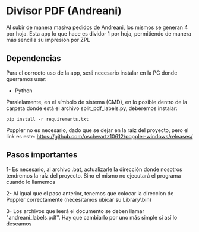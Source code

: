 # Divisor PDF (Andreani)

Al subir de manera masiva pedidos de Andreani, los mismos se generan 4 por hoja.
Esta app lo que hace es dividor 1 por hoja, permitiendo de manera más sencilla su impresión por ZPL


## Dependencias

Para el correcto uso de la app, será necesario instalar en la PC donde querramos usar:

- Python

Paralelamente, en el símbolo de sistema (CMD), en lo posible dentro de la carpeta donde está el archivo split_pdf_labels.py, deberemos instalar:

```
pip install -r requirements.txt

```

Poppler no es necesario, dado que se dejar en la raíz del proyecto, pero el link es este: https://github.com/oschwartz10612/poppler-windows/releases/


## Pasos importantes

1- Es necesario, al archivo .bat, actualizarle la dirección donde nosotros tendremos la raíz del proyecto. Sino el mismo no ejecutará el programa cuando lo llamemos

2- Al igual que el paso anterior, tenemos que colocar la direccion de Poppler correctamente (necesitamos ubicar su Library\bin)

3- Los archivos que leerá el documento se deben llamar "andreani_labels.pdf". Hay que cambiarlo por uno más simple si así lo deseamos
